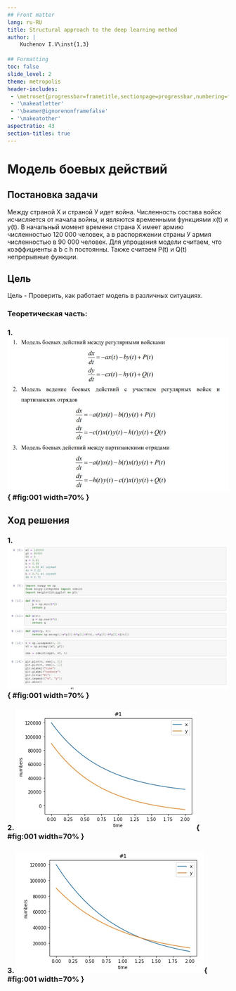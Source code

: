 ```yaml
---
## Front matter
lang: ru-RU
title: Structural approach to the deep learning method
author: |
	Kuchenov I.V\inst{1,3}

## Formatting
toc: false
slide_level: 2
theme: metropolis
header-includes:
 - \metroset{progressbar=frametitle,sectionpage=progressbar,numbering=fraction}
 - '\makeatletter'
 - '\beamer@ignorenonframefalse'
 - '\makeatother'
aspectratio: 43
section-titles: true
---
```


# Модель боевых действий

## Постановка задачи

Между страной Х и страной У идет война. Численность состава войск
исчисляется от начала войны, и являются временными функциями
x(t) и y(t). В начальный момент времени страна Х имеет армию численностью 120 000 человек, а в распоряжении страны У армия численностью в 90 000 человек. Для упрощения модели считаем, что коэффициенты a b c h постоянны. Также считаем P(t) и Q(t) непрерывные функции.

## Цель

Цель - Проверить, как работает модель в различных ситуациях.

### Теоретическая часть:

### 1. ![формулы](image/theory.jpg){ #fig:001 width=70% }

## Ход решения

### 1. ![Код](image/code.jpg){ #fig:001 width=70% }

### 2. ![Первый Случай](image/1st.jpg){ #fig:001 width=70% }

### 3. ![Второй Случай](image/2st.jpg){ #fig:001 width=70% }
